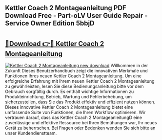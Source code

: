 ## Kettler Coach 2 Montageanleitung PDF Download Free - Part-oLV User Guide Repair - Service Owner Edition 5bbjD

# <h2><a href="http://df8nha.blite.top/?on=Kettler+Coach+2+Montageanleitung">🔗Download 👉🔴 Kettler Coach 2 Montageanleitung</a></h2>

[![Kettler Coach 2 Montageanleitung new download](https://i.imgur.com/lujVjoI.png)](http://df8nha.blite.top/?on=Kettler+Coach+2+Montageanleitung)
Willkommen in der Zukunft Dieses Benutzerhandbuch zeigt die innovativen Merkmale und Funktionen Ihres neuen Kettler Coach 2 Montageanleitung. Um eine erfolgreiche Erfahrung mit Ihrem neuen Kettler Coach 2 Montageanleitung zu gewährleisten, lesen Sie diese Bedienungsanleitung bitte vor dem Gebrauch sorgfältig durch. Es enthält wichtige Informationen zu Produkteinrichtung, Betrieb, Wartung und Fehlerbehebung, um sicherzustellen, dass Sie das Produkt effektiv und effizient nutzen können. Dieses innovative Kettler Coach 2 Montageanleitung bietet eine umfassende Suite von Funktionen, die Ihren Workflow optimieren. Wir vertrauen darauf, dass das Kettler Coach 2 MontageanleitungD eine zuverlässige und effektive Ressource bei Ihren Bemühungen war, Ihr neues Gerät zu beherrschen. Bei Fragen oder Bedenken wenden Sie sich bitte an unser Kundendienstteam.
